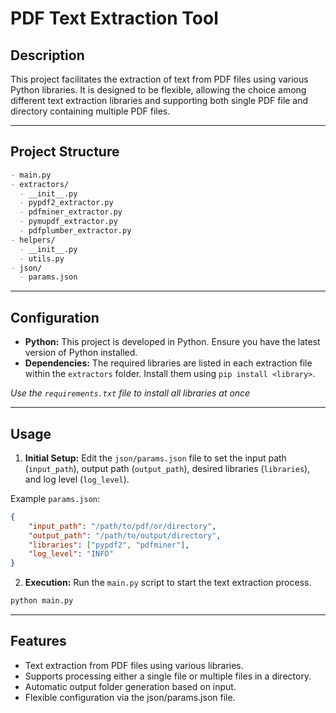 # PDF Text Extraction Tool

## Description

This project facilitates the extraction of text from PDF files using various Python libraries. It is designed to be flexible, allowing the choice among different text extraction libraries and supporting both single PDF file and directory containing multiple PDF files.

---

## Project Structure

```markdown
- main.py
- extractors/
  - __init__.py
  - pypdf2_extractor.py
  - pdfminer_extractor.py
  - pymupdf_extractor.py
  - pdfplumber_extractor.py
- helpers/
  - __init__.py
  - utils.py
- json/
  - params.json
```

---

## Configuration

- **Python:** This project is developed in Python. Ensure you have the latest version of Python installed.
- **Dependencies:** The required libraries are listed in each extraction file within the `extractors` folder. Install them using `pip install <library>`.

_Use the `requirements.txt` file to install all libraries at once_

---

## Usage

1. **Initial Setup:** Edit the `json/params.json` file to set the input path (`input_path`), output path (`output_path`), desired libraries (`libraries`), and log level (`log_level`).

Example `params.json`:

```json
{
    "input_path": "/path/to/pdf/or/directory",
    "output_path": "/path/to/output/directory",
    "libraries": ["pypdf2", "pdfminer"],
    "log_level": "INFO"
}
```

2. **Execution:** Run the `main.py` script to start the text extraction process.

```bash
python main.py
```

---

## Features

- Text extraction from PDF files using various libraries.
- Supports processing either a single file or multiple files in a directory.
- Automatic output folder generation based on input.
- Flexible configuration via the json/params.json file.
